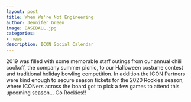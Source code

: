 ```yaml
---
layout: post
title: When We're Not Engineering
author: Jennifer Green
image: BASEBALL.jpg
categories:
- news
description: ICON Social Calendar
---
```


2019 was filled with some memorable staff outings from our annual chili cookoff, the company summer picnic, to our Halloween costume contest and traditional holiday bowling competition. In addition the ICON Partners were kind enough to secure season tickets for the 2020 Rockies season, where ICONers across the board got to pick a few games to attend this upcoming season... Go Rockies!!
